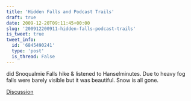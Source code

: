 ```yaml
---
title: 'Hidden Falls and Podcast Trails'
draft: true
date: 2009-12-20T09:11:45+00:00
slug: '200912200911-hidden-falls-podcast-trails'
is_tweet: true
tweet_info:
  id: '6845490241'
  type: 'post'
  is_thread: False
---
```




did Snoqualmie Falls hike & listened to Hanselminutes. Due to heavy fog falls were barely visible but it was beautiful. Snow is all gone.

[Discussion](https://x.com/sytelus/status/6845490241)

